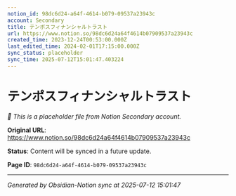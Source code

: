 ```yaml
---
notion_id: 98dc6d24-a64f-4614-b079-09537a23943c
account: Secondary
title: テンポスフィナンシャルトラスト
url: https://www.notion.so/98dc6d24a64f4614b07909537a23943c
created_time: 2023-12-24T00:53:00.000Z
last_edited_time: 2024-02-01T17:15:00.000Z
sync_status: placeholder
sync_time: 2025-07-12T15:01:47.403224
---
```


# テンポスフィナンシャルトラスト

*🔄 This is a placeholder file from Notion Secondary account.*

**Original URL**: https://www.notion.so/98dc6d24a64f4614b07909537a23943c

**Status**: Content will be synced in a future update.

**Page ID**: `98dc6d24-a64f-4614-b079-09537a23943c`

---

*Generated by Obsidian-Notion sync at 2025-07-12 15:01:47*
